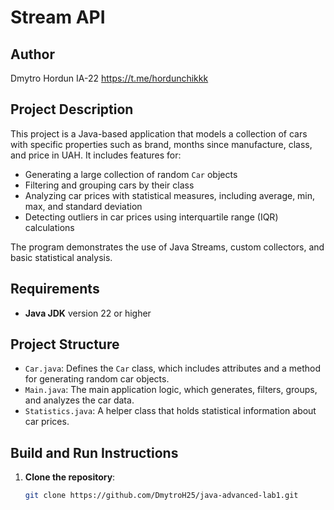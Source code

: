 # Stream API

## Author
Dmytro Hordun IA-22
https://t.me/hordunchikkk

## Project Description
This project is a Java-based application that models a collection of cars with specific properties such as brand, months since manufacture, class, and price in UAH. It includes features for:
- Generating a large collection of random `Car` objects
- Filtering and grouping cars by their class
- Analyzing car prices with statistical measures, including average, min, max, and standard deviation
- Detecting outliers in car prices using interquartile range (IQR) calculations

The program demonstrates the use of Java Streams, custom collectors, and basic statistical analysis.

## Requirements
- **Java JDK** version 22 or higher

## Project Structure
- `Car.java`: Defines the `Car` class, which includes attributes and a method for generating random car objects.
- `Main.java`: The main application logic, which generates, filters, groups, and analyzes the car data.
- `Statistics.java`: A helper class that holds statistical information about car prices.

## Build and Run Instructions

1. **Clone the repository**:
   ```bash
   git clone https://github.com/DmytroH25/java-advanced-lab1.git
